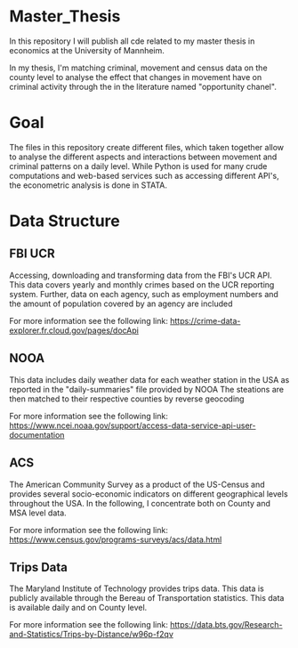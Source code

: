 # Master_Thesis

In this repository I will publish all cde related to my master thesis in economics at the University of Mannheim.

In my thesis, I'm matching criminal, movement and census data on the county level to analyse the effect that changes in movement have on criminal activity through the in the literature named "opportunity chanel".

# Goal
The files in this repository create different files, which taken together allow to analyse the different aspects and interactions between movement and criminal patterns on a daily level.
While Python is used for many crude computations and web-based services such as accessing different API's, the econometric analysis is done in STATA.

# Data Structure

## FBI UCR
Accessing, downloading and transforming data from the FBI's UCR API.
This data covers yearly and monthly crimes based on the UCR reporting system.
Further, data on each agency, such as employment numbers and the amount of population covered by an agency are included

For more information see the following link:
https://crime-data-explorer.fr.cloud.gov/pages/docApi

## NOOA
This data includes daily weather data for each weather station in the USA as reported in the "daily-summaries" file provided by NOOA
The steations are then matched to their respective counties by reverse geocoding

For more information see the following link:
https://www.ncei.noaa.gov/support/access-data-service-api-user-documentation

## ACS
The American Community Survey as a product of the US-Census and provides several socio-economic indicators on different geographical levels throughout the USA.
In the following, I concentrate both on County and MSA level data.

For more information see the following link:
https://www.census.gov/programs-surveys/acs/data.html

## Trips Data
The Maryland Institute of Technology provides trips data. This data is publicly available through the Bereau of Transportation statistics.
This data is available daily and on County level.

For more information see the following link:
https://data.bts.gov/Research-and-Statistics/Trips-by-Distance/w96p-f2qv
